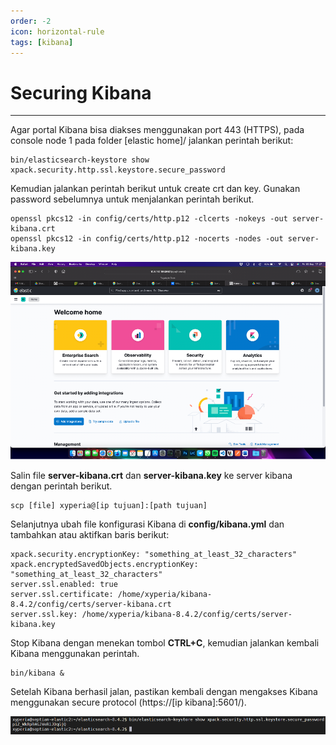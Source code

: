 ```yaml
---
order: -2
icon: horizontal-rule
tags: [kibana]
---
```

# Securing Kibana
---

Agar portal Kibana bisa diakses menggunakan port 443 (HTTPS), pada console node 1 pada folder [elastic home]/ jalankan perintah berikut:
```
bin/elasticsearch-keystore show xpack.security.http.ssl.keystore.secure_password
```

Kemudian jalankan perintah berikut untuk create crt dan key. Gunakan password sebelumnya untuk menjalankan perintah berikut.

```
openssl pkcs12 -in config/certs/http.p12 -clcerts -nokeys -out server-kibana.crt
openssl pkcs12 -in config/certs/http.p12 -nocerts -nodes -out server-kibana.key
```

![](../static/images/15.png)

Salin file **server-kibana.crt** dan **server-kibana.key** ke server kibana dengan perintah berikut.
```
scp [file] xyperia@[ip tujuan]:[path tujuan]
```

Selanjutnya ubah file konfigurasi Kibana di **config/kibana.yml** dan tambahkan atau aktifkan baris berikut:
```
xpack.security.encryptionKey: "something_at_least_32_characters"
xpack.encryptedSavedObjects.encryptionKey: "something_at_least_32_characters"
server.ssl.enabled: true
server.ssl.certificate: /home/xyperia/kibana-8.4.2/config/certs/server-kibana.crt
server.ssl.key: /home/xyperia/kibana-8.4.2/config/certs/server-kibana.key
```

Stop Kibana dengan menekan tombol **CTRL+C**, kemudian jalankan kembali Kibana menggunakan perintah.
```
bin/kibana &
```

Setelah Kibana berhasil jalan, pastikan kembali dengan mengakses Kibana menggunakan secure protocol (https://[ip kibana]:5601/).

![](../static/images/16.png)